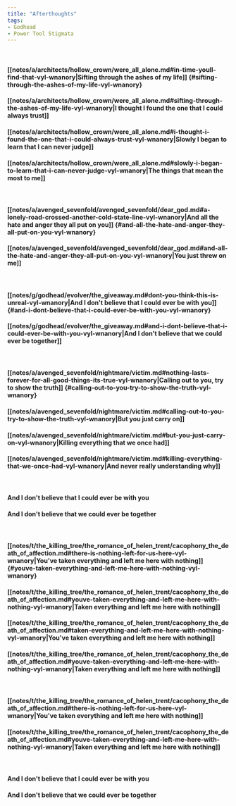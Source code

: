 ```yaml
---
title: "Afterthoughts"
tags:
- Godhead
- Power Tool Stigmata
---
```

&nbsp;
#### [[notes/a/architects/hollow_crown/were_all_alone.md#in-time-youll-find-that-vyl-wnanory|Sifting through the ashes of my life]] {#sifting-through-the-ashes-of-my-life-vyl-wnanory}
#### [[notes/a/architects/hollow_crown/were_all_alone.md#sifting-through-the-ashes-of-my-life-vyl-wnanory|I thought I found the one that I could always trust]]
#### [[notes/a/architects/hollow_crown/were_all_alone.md#i-thought-i-found-the-one-that-i-could-always-trust-vyl-wnanory|Slowly I began to learn that I can never judge]]
#### [[notes/a/architects/hollow_crown/were_all_alone.md#slowly-i-began-to-learn-that-i-can-never-judge-vyl-wnanory|The things that mean the most to me]]
&nbsp;
#### [[notes/a/avenged_sevenfold/avenged_sevenfold/dear_god.md#a-lonely-road-crossed-another-cold-state-line-vyl-wnanory|And all the hate and anger they all put on you]] {#and-all-the-hate-and-anger-they-all-put-on-you-vyl-wnanory}
#### [[notes/a/avenged_sevenfold/avenged_sevenfold/dear_god.md#and-all-the-hate-and-anger-they-all-put-on-you-vyl-wnanory|You just threw on me]]
&nbsp;
#### [[notes/g/godhead/evolver/the_giveaway.md#dont-you-think-this-is-unreal-vyl-wnanory|And I don't believe that I could ever be with you]] {#and-i-dont-believe-that-i-could-ever-be-with-you-vyl-wnanory}
#### [[notes/g/godhead/evolver/the_giveaway.md#and-i-dont-believe-that-i-could-ever-be-with-you-vyl-wnanory|And I don't believe that we could ever be together]]
&nbsp;
#### [[notes/a/avenged_sevenfold/nightmare/victim.md#nothing-lasts-forever-for-all-good-things-its-true-vyl-wnanory|Calling out to you, try to show the truth]] {#calling-out-to-you-try-to-show-the-truth-vyl-wnanory}
#### [[notes/a/avenged_sevenfold/nightmare/victim.md#calling-out-to-you-try-to-show-the-truth-vyl-wnanory|But you just carry on]]
#### [[notes/a/avenged_sevenfold/nightmare/victim.md#but-you-just-carry-on-vyl-wnanory|Killing everything that we once had]]
#### [[notes/a/avenged_sevenfold/nightmare/victim.md#killing-everything-that-we-once-had-vyl-wnanory|And never really understanding why]]
&nbsp;
#### And I don't believe that I could ever be with you
#### And I don't believe that we could ever be together
&nbsp;
#### [[notes/t/the_killing_tree/the_romance_of_helen_trent/cacophony_the_death_of_affection.md#there-is-nothing-left-for-us-here-vyl-wnanory|You've taken everything and left me here with nothing]] {#youve-taken-everything-and-left-me-here-with-nothing-vyl-wnanory}
#### [[notes/t/the_killing_tree/the_romance_of_helen_trent/cacophony_the_death_of_affection.md#youve-taken-everything-and-left-me-here-with-nothing-vyl-wnanory|Taken everything and left me here with nothing]]
#### [[notes/t/the_killing_tree/the_romance_of_helen_trent/cacophony_the_death_of_affection.md#taken-everything-and-left-me-here-with-nothing-vyl-wnanory|You've taken everything and left me here with nothing]]
#### [[notes/t/the_killing_tree/the_romance_of_helen_trent/cacophony_the_death_of_affection.md#youve-taken-everything-and-left-me-here-with-nothing-vyl-wnanory|Taken everything and left me here with nothing]]
&nbsp;
#### [[notes/t/the_killing_tree/the_romance_of_helen_trent/cacophony_the_death_of_affection.md#there-is-nothing-left-for-us-here-vyl-wnanory|You've taken everything and left me here with nothing]]
#### [[notes/t/the_killing_tree/the_romance_of_helen_trent/cacophony_the_death_of_affection.md#youve-taken-everything-and-left-me-here-with-nothing-vyl-wnanory|Taken everything and left me here with nothing]]
&nbsp;
#### And I don't believe that I could ever be with you
#### And I don't believe that we could ever be together
